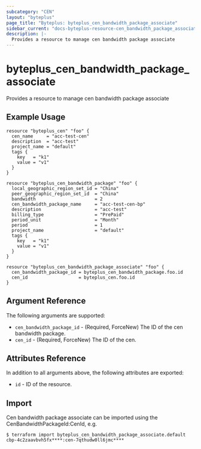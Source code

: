 ```yaml
---
subcategory: "CEN"
layout: "byteplus"
page_title: "Byteplus: byteplus_cen_bandwidth_package_associate"
sidebar_current: "docs-byteplus-resource-cen_bandwidth_package_associate"
description: |-
  Provides a resource to manage cen bandwidth package associate
---
```

# byteplus_cen_bandwidth_package_associate
Provides a resource to manage cen bandwidth package associate
## Example Usage
```hcl
resource "byteplus_cen" "foo" {
  cen_name     = "acc-test-cen"
  description  = "acc-test"
  project_name = "default"
  tags {
    key   = "k1"
    value = "v1"
  }
}

resource "byteplus_cen_bandwidth_package" "foo" {
  local_geographic_region_set_id = "China"
  peer_geographic_region_set_id  = "China"
  bandwidth                      = 2
  cen_bandwidth_package_name     = "acc-test-cen-bp"
  description                    = "acc-test"
  billing_type                   = "PrePaid"
  period_unit                    = "Month"
  period                         = 1
  project_name                   = "default"
  tags {
    key   = "k1"
    value = "v1"
  }
}

resource "byteplus_cen_bandwidth_package_associate" "foo" {
  cen_bandwidth_package_id = byteplus_cen_bandwidth_package.foo.id
  cen_id                   = byteplus_cen.foo.id
}
```
## Argument Reference
The following arguments are supported:
* `cen_bandwidth_package_id` - (Required, ForceNew) The ID of the cen bandwidth package.
* `cen_id` - (Required, ForceNew) The ID of the cen.

## Attributes Reference
In addition to all arguments above, the following attributes are exported:
* `id` - ID of the resource.



## Import
Cen bandwidth package associate can be imported using the CenBandwidthPackageId:CenId, e.g.
```
$ terraform import byteplus_cen_bandwidth_package_associate.default cbp-4c2zaavbvh5fx****:cen-7qthudw0ll6jmc****
```

